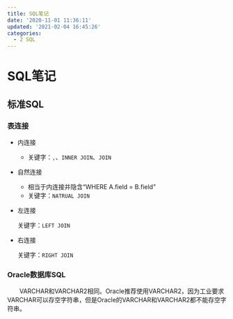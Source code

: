 ```yaml
---
title: SQL笔记
date: '2020-11-01 11:36:11'
updated: '2021-02-04 16:45:26'
categories:
  - 2 SQL
---
```

# SQL笔记

## 标准SQL

### 表连接

- 内连接

  - 关键字：`,`、`INNER JOIN`、`JOIN`

- 自然连接
  - 相当于内连接并隐含“WHERE A.field = B.field”
  - 关键字：`NATRUAL JOIN`
  
- 左连接

  关键字：`LEFT JOIN`

- 右连接

  关键字：`RIGHT JOIN`
  
### Oracle数据库SQL

　　VARCHAR和VARCHAR2相同。Oracle推荐使用VARCHAR2，因为工业要求VARCHAR可以存空字符串，但是Oracle的VARCHAR和VARCHAR2都不能存空字符串。
